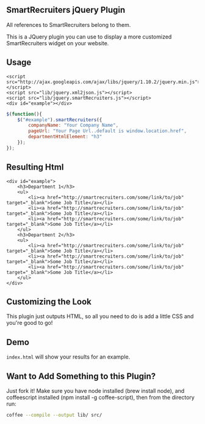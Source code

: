 ## SmartRecruiters jQuery Plugin
All references to SmartRecruiters belong to them.

This is a JQuery plugin you can use to display a more customized SmartRecruiters widget on your website.

## Usage
```hmtl
<script src="http://ajax.googleapis.com/ajax/libs/jquery/1.10.2/jquery.min.js"></script>
<script src="lib/jquery.xml2json.js"></script>
<script src="lib/jquery.smartRecruiters.js"></script>
<div id="example"></div>
```
```js
$(function(){
	$("#example").smartRecruiters({ 
		companyName: "Your Company Name", 
		pageUrl: "Your Page Url..default is window.location.href",
		departmentHtmlElement: "h3" 
	});
});
```

## Resulting Html
```hmtl
<div id="example">
	<h3>Department 1</h3>
	<ul>
		<li><a href="http://smartrecruiters.com/some/link/to/job" target="_blank">Some Job Title</a></li>
		<li><a href="http://smartrecruiters.com/some/link/to/job" target="_blank">Some Job Title</a></li>
		<li><a href="http://smartrecruiters.com/some/link/to/job" target="_blank">Some Job Title</a></li>
	</ul>
	<h3>Department 2</h3>
	<ul>
		<li><a href="http://smartrecruiters.com/some/link/to/job" target="_blank">Some Job Title</a></li>
		<li><a href="http://smartrecruiters.com/some/link/to/job" target="_blank">Some Job Title</a></li>
		<li><a href="http://smartrecruiters.com/some/link/to/job" target="_blank">Some Job Title</a></li>
	</ul>
</div>
```

## Customizing the Look
This plugin just outputs HTML, so all you need to do is add a little CSS and you're good to go!


## Demo
```index.html``` will show your results for an example.

## Want to Add Something to this Plugin?
Just fork it! Make sure you have node installed (brew install node), and coffeescript installed (npm install -g coffee-script), then from the directory run:
```sh
coffee --compile --output lib/ src/
```
